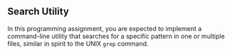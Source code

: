 ﻿## Search Utility
In this programming assignment, you are expected to implement a command-line utility that
searches for a specific pattern in one or multiple files, similar in spirit to the UNIX
`grep` command.